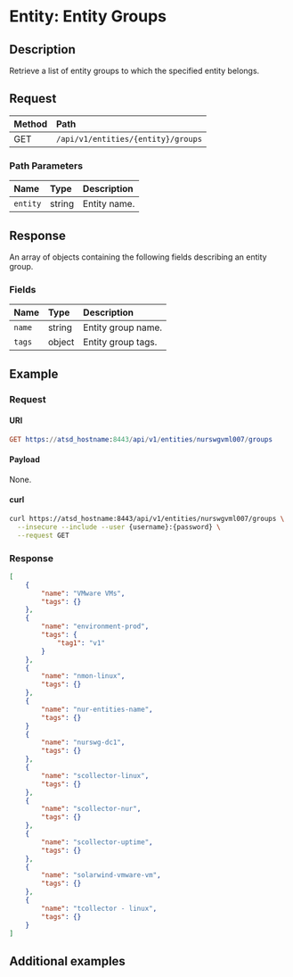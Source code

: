 # Entity: Entity Groups

## Description

Retrieve a list of entity groups to which the specified entity belongs.

## Request

| **Method** | **Path** |
|:---|:---|
| GET | `/api/v1/entities/{entity}/groups` |

### Path Parameters

|**Name**|**Type**|**Description**|
|:---|:---|:---|
| `entity` |string|Entity name.|

## Response

An array of objects containing the following fields describing an entity group.

### Fields

| **Name** | **Type** | **Description** |
|:---|:---|:---|
| `name` | string| Entity group name. |
| `tags` | object | Entity group tags. |

## Example

### Request

#### URI

```elm
GET https://atsd_hostname:8443/api/v1/entities/nurswgvml007/groups
```

#### Payload

None.

#### curl

```bash
curl https://atsd_hostname:8443/api/v1/entities/nurswgvml007/groups \
  --insecure --include --user {username}:{password} \
  --request GET
```

### Response

```json
[
    {
        "name": "VMware VMs",
        "tags": {}
    },
    {
        "name": "environment-prod",
        "tags": {
            "tag1": "v1"
        }
    },
    {
        "name": "nmon-linux",
        "tags": {}
    },
    {
        "name": "nur-entities-name",
        "tags": {}
    }
    {
        "name": "nurswg-dc1",
        "tags": {}
    },
    {
        "name": "scollector-linux",
        "tags": {}
    },
    {
        "name": "scollector-nur",
        "tags": {}
    },
    {
        "name": "scollector-uptime",
        "tags": {}
    },
    {
        "name": "solarwind-vmware-vm",
        "tags": {}
    },
    {
        "name": "tcollector - linux",
        "tags": {}
    }
]
```

## Additional examples